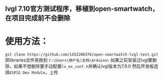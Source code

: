 ## lvgl 7.10官方测试程序，移植到open-smartwatch，在项目完成前不会删除
# 使用方法：
`git clone https://github.com/1452206376/open-smartwatch-lvgl-test.git`
把libraries文件夹拖到 `C:\Users\用户名\文档\Arduino\`
如果之前安装过lvgl要删除，如果不想删除要手动配置`lv_ex_conf.h`并确认lvgl版本为7.9.0
然后开发板选择`ESP32 Dev Module`，上传